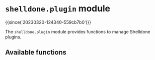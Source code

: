 # `shelldone.plugin` module

{{since('20230320-124340-559cb7b0')}}

The `shelldone.plugin` module provides functions to manage Shelldone plugins.

## Available functions
